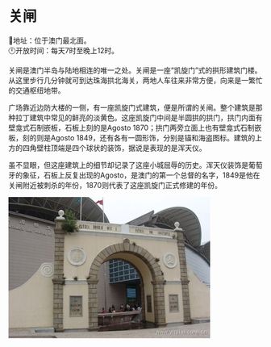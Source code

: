 # 关闸  
📍地址：位于澳门最北面。  
🕛开放时间：每天7时至晚上12时。  
  
关闸是澳门半岛与陆地相连的唯一之处。关闸是一座“凯旋门”式的拱形建筑门楼。从这里步行几分钟就可到达珠海拱北海关，两地人车往来非常方便，向来是一繁忙的交通枢纽地带。  
  
广场靠近边防大楼的一侧，有一座凯旋门式建筑，便是所谓的关闸。整个建筑是那种拉丁建筑中常见的鲜亮的淡黄色。这座凯旋门中间是半圆拱的拱门，拱门内面有壁龛式石制嵌板，石板上刻的是Agosto 1870；拱门两旁立面上也有壁龛式石制嵌板，刻的则是Agosto 1849，还有各有一圆形饰，分别是锚和海盗图标。建筑的上方的四角壁柱顶端是四个球状的装饰，据说是表现的是浑天仪。  
  
虽不显眼，但这座建筑上的细节却记录了这座小城屈辱的历史。浑天仪装饰是葡萄牙的象征，石板上反复出现的Agosto，是澳门的第一个总督的名字，1849是他在关闸附近被刺杀的年份，1870则代表了这座凯旋门正式修建的年份。  
  
![](https://raw.githubusercontent.com/szqq0512/Pic/main/img/202201212103111.png)  